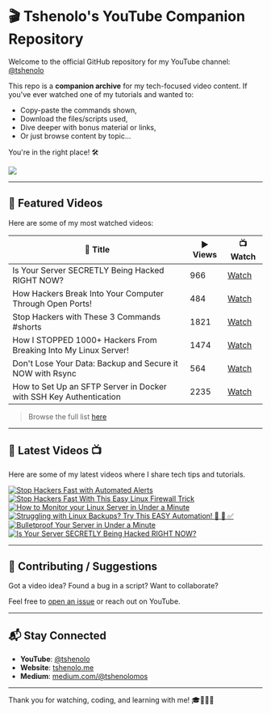 # 🎬 Tshenolo's YouTube Companion Repository

Welcome to the official GitHub repository for my YouTube channel: [@tshenolo](https://www.youtube.com/@tshenolo)

This repo is a **companion archive** for my tech-focused video content. If you've ever watched one of my tutorials and wanted to:

- Copy-paste the commands shown,
- Download the files/scripts used,
- Dive deeper with bonus material or links,
- Or just browse content by topic…

You're in the right place! 🛠️

[<img src="https://custom-icon-badges.demolab.com/badge/-Subscribe%20For%20More-red?style=for-the-badge&logo=video&logoColor=white"/>](https://www.youtube.com/@tshenolo?sub_confirmation=1)


---

## 🔗 Featured Videos

Here are some of my most watched videos:

| 🔗 Title | ▶️ Views | 📺 Watch |
|---------|----------|--------|
| Is Your Server SECRETLY Being Hacked RIGHT NOW? | 966 | [Watch](https://www.youtube.com/watch?v=zfuV2NKSSu8) |
| How Hackers Break Into Your Computer Through Open Ports! | 484 | [Watch](https://www.youtube.com/watch?v=mRhWGKAIq50) |
| Stop Hackers with These 3 Commands #shorts | 1821 | [Watch](https://www.youtube.com/watch?v=nx1O3gHXIeQ) |
| How I STOPPED 1000+ Hackers From Breaking Into My Linux Server! | 1474 | [Watch](https://www.youtube.com/watch?v=F8htWR_scRo) |
| Don't Lose Your Data: Backup and Secure it NOW with Rsync | 564 | [Watch](https://www.youtube.com/watch?v=Vl9zv8rv-aM) |
| How to Set Up an SFTP Server in Docker with SSH Key Authentication | 2235 | [Watch](https://www.youtube.com/watch?v=YWaSJ3fiQhE) |


> Browse the full list [here](./videos/)

---

## 🚀 Latest Videos 📺

Here are some of my latest videos where I share tech tips and tutorials.
<!-- BEGIN YOUTUBE-CARDS -->
[![Stop Hackers Fast with Automated Alerts](https://ytcards.demolab.com/?id=c6ory04EG2E&title=Stop+Hackers+Fast+with+Automated+Alerts&lang=en&timestamp=1748662230&background_color=%230d1117&title_color=%23ffffff&stats_color=%23dedede&max_title_lines=1&width=250&border_radius=5 "Stop Hackers Fast with Automated Alerts")](https://www.youtube.com/shorts/c6ory04EG2E)
[![Stop Hackers Fast With This Easy Linux Firewall Trick](https://ytcards.demolab.com/?id=nraQmzeZh0w&title=Stop+Hackers+Fast+With+This+Easy+Linux+Firewall+Trick&lang=en&timestamp=1748102340&background_color=%230d1117&title_color=%23ffffff&stats_color=%23dedede&max_title_lines=1&width=250&border_radius=5 "Stop Hackers Fast With This Easy Linux Firewall Trick")](https://www.youtube.com/shorts/nraQmzeZh0w)
[![How to Monitor your Linux Server in Under a Minute](https://ytcards.demolab.com/?id=dBmdvtbH7yY&title=How+to+Monitor+your+Linux+Server+in+Under+a+Minute&lang=en&timestamp=1747403114&background_color=%230d1117&title_color=%23ffffff&stats_color=%23dedede&max_title_lines=1&width=250&border_radius=5 "How to Monitor your Linux Server in Under a Minute")](https://www.youtube.com/shorts/dBmdvtbH7yY)
[![Struggling with Linux Backups? Try This EASY Automation! 🐧 💾 ✅](https://ytcards.demolab.com/?id=lu8uTL_-lW8&title=Struggling+with+Linux+Backups%3F+Try+This+EASY+Automation%21+%F0%9F%90%A7+%F0%9F%92%BE+%E2%9C%85&lang=en&timestamp=1746848193&background_color=%230d1117&title_color=%23ffffff&stats_color=%23dedede&max_title_lines=1&width=250&border_radius=5 "Struggling with Linux Backups? Try This EASY Automation! 🐧 💾 ✅")](https://www.youtube.com/shorts/lu8uTL_-lW8)
[![Bulletproof Your Server in Under a Minute](https://ytcards.demolab.com/?id=7EZi21Caou0&title=Bulletproof+Your+Server+in+Under+a+Minute&lang=en&timestamp=1746201375&background_color=%230d1117&title_color=%23ffffff&stats_color=%23dedede&max_title_lines=1&width=250&border_radius=5 "Bulletproof Your Server in Under a Minute")](https://www.youtube.com/shorts/7EZi21Caou0)
[![Is Your Server SECRETLY Being Hacked RIGHT NOW?](https://ytcards.demolab.com/?id=zfuV2NKSSu8&title=Is+Your+Server+SECRETLY+Being+Hacked+RIGHT+NOW%3F&lang=en&timestamp=1745637808&background_color=%230d1117&title_color=%23ffffff&stats_color=%23dedede&max_title_lines=1&width=250&border_radius=5 "Is Your Server SECRETLY Being Hacked RIGHT NOW?")](https://www.youtube.com/shorts/zfuV2NKSSu8)
<!-- END YOUTUBE-CARDS -->


---

## 💬 Contributing / Suggestions

Got a video idea? Found a bug in a script? Want to collaborate?

Feel free to [open an issue](https://github.com/tshenolo/youtube/issues) or reach out on YouTube.

---

## 📬 Stay Connected

- **YouTube**: [@tshenolo](https://www.youtube.com/@tshenolo)
- **Website**: [tshenolo.me](https://tshenolo.me)
- **Medium**: [medium.com/@tshenolomos](https://medium.com/@tshenolomos)

---

Thank you for watching, coding, and learning with me! 🎓👨🏾‍💻
